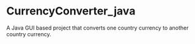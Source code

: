 # CurrencyConverter_java
A Java GUI based project that converts one country currency to another country currency.
